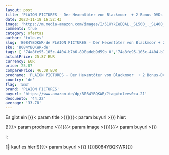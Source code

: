 ```yaml
---
layout: post
title: 'PLAION PICTURES - Der Hexentöter von Blackmoor  + 2 Bonus-DVDs   + 1 CD  [Blu-ray]'
date: 2023-11-18 16:52:43
image: 'https://m.media-amazon.com/images/I/51XYkEeEQAL._SL500_._SL400_.jpg'
comments: true
category: ofertas
author: 'tole.es'
slug: 'B084YBQKWR-de PLAION PICTURES - Der Hexentöter von Blackmoor + 2 Bonus-...'
sku: 'B084YBQKWR-de'
tags: [ '74a8fe95-105c-4404-b7b6-890adeb9d59b_0','74a8fe95-105c-4404-b7b6-890adeb9d59b_2701','74a8fe95-105c-4404-b7b6-890adeb9d59b_3501','74a8fe95-105c-4404-b7b6-890adeb9d59b_642702','Alle DVD & Blu-ray Angebote zur Black Friday Woche','Arborist Merchandising Root','Blu-Ray','Blu-ray','DVD & Blu-ray','DVD und Blu-ray','Featured Categories','Filme','Horror','Krimi','Self Service','Shops','Special Features Stores','Thriller','plaion pictures','🇩🇪', ]
actualPrice: 25.87 EUR
currency: EUR
price: 25.87
comparePrice: 46.38 EUR
prodname: 'PLAION PICTURES - Der Hexentöter von Blackmoor  + 2 Bonus-DVDs   + 1 CD  [Blu-ray]'
country: 'de'
flag: '🇩🇪'
brand: 'PLAION PICTURES'
buyurl: 'https://www.amazon.de/dp/B084YBQKWR/?tag=tolees0ca-21'
descuento: '44.22'
average: '33.78'
---
```


Es gibt ein [{{< param title >}}]({{< param buyurl >}}) hier:

[![{{< param prodname >}}]({{< param image >}})]({{< param buyurl >}})

ℹ️:


[🛒 kauf es hier!!]({{< param buyurl >}})
{{<world>}}B084YBQKWR{{</world>}}
